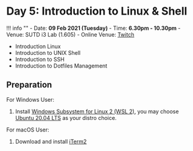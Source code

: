 # Day 5: Introduction to Linux & Shell

!!! info ""
    - Date: **09 Feb 2021 (Tuesday)**
    - Time: **6.30pm - 10.30pm**
    - Venue: SUTD i3 Lab (1.605)
    - Online Venue: [Twitch](https://www.twitch.tv/3dcdsc)

-   Introduction Linux
-   Introduction to UNIX Shell
-   Introduction to SSH
-   Introduction to Dotfiles Management


## Preparation 

For Windows User:
1. Install [Windows Subsystem for Linux 2 (WSL 2)](https://docs.microsoft.com/en-us/windows/wsl/install-win10), you may choose [Ubuntu 20.04 LTS](https://www.microsoft.com/en-sg/p/ubuntu-2004-lts/9n6svws3rx71?rtc=1&activetab=pivot:overviewtab) as your distro choice. 

For macOS User:
1. Download and install [iTerm2](https://iterm2.com/)